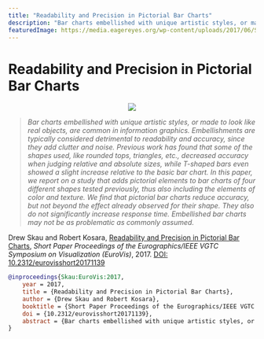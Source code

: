 ```yaml
---
title: "Readability and Precision in Pictorial Bar Charts"
description: "Bar charts embellished with unique artistic styles, or made to look like real objects, are common in information graphics. Embellishments are typically considered detrimental to readability and accuracy, since they add clutter and noise. Previous work has found that some of the shapes used, like rounded tops, triangles, etc., decreased accuracy when judging relative and absolute sizes, while T-shaped bars even showed a slight increase relative to the basic bar chart. In this paper, we report on a study that adds pictorial elements to bar charts of four different shapes tested previously, thus also including the elements of color and texture. We find that pictorial bar charts reduce accuracy, but not beyond the effect already observed for their shape. They also do not significantly increase response time. Embellished bar charts may not be as problematic as commonly assumed."
featuredImage: https://media.eagereyes.org/wp-content/uploads/2017/06/Skau-EuroVis-2017.jpg
---
```


# Readability and Precision in Pictorial Bar Charts

<p align="center"><img src="https://media.eagereyes.org/wp-content/uploads/2017/06/Skau-EuroVis-2017.jpg" /></p>

> _Bar charts embellished with unique artistic styles, or made to look like real objects, are common in information graphics. Embellishments are typically considered detrimental to readability and accuracy, since they add clutter and noise. Previous work has found that some of the shapes used, like rounded tops, triangles, etc., decreased accuracy when judging relative and absolute sizes, while T-shaped bars even showed a slight increase relative to the basic bar chart. In this paper, we report on a study that adds pictorial elements to bar charts of four different shapes tested previously, thus also including the elements of color and texture. We find that pictorial bar charts reduce accuracy, but not beyond the effect already observed for their shape. They also do not significantly increase response time. Embellished bar charts may not be as problematic as commonly assumed._

Drew Skau and Robert Kosara, <a href="https://media.eagereyes.org/papers/2017/Skau-EuroVis-2017.pdf" target="_blank">Readability and Precision in Pictorial Bar Charts</a>, _Short Paper Proceedings of the Eurographics/IEEE VGTC Symposium on Visualization (EuroVis)_, 2017. <a href="https://dx.doi.org/10.2312/eurovisshort20171139" target="_new">DOI: 10.2312/eurovisshort20171139</a>


```bibtex
@inproceedings{Skau:EuroVis:2017,
	year = 2017,
	title = {Readability and Precision in Pictorial Bar Charts},
	author = {Drew Skau and Robert Kosara},
	booktitle = {Short Paper Proceedings of the Eurographics/IEEE VGTC Symposium on Visualization (EuroVis)},
	doi = {10.2312/eurovisshort20171139},
	abstract = {Bar charts embellished with unique artistic styles, or made to look like real objects, are common in information graphics. Embellishments are typically considered detrimental to readability and accuracy, since they add clutter and noise. Previous work has found that some of the shapes used, like rounded tops, triangles, etc., decreased accuracy when judging relative and absolute sizes, while T-shaped bars even showed a slight increase relative to the basic bar chart. In this paper, we report on a study that adds pictorial elements to bar charts of four different shapes tested previously, thus also including the elements of color and texture. We find that pictorial bar charts reduce accuracy, but not beyond the effect already observed for their shape. They also do not significantly increase response time. Embellished bar charts may not be as problematic as commonly assumed.},
}
```

